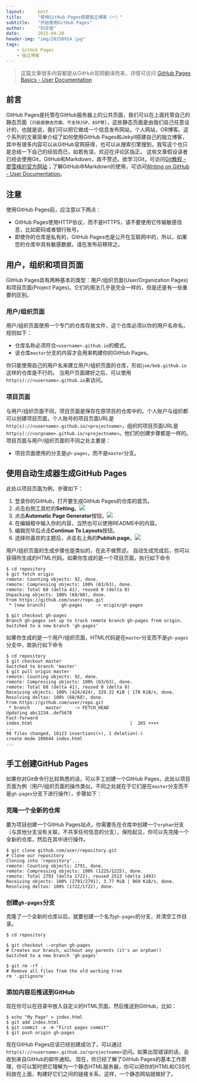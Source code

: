 ```yaml
---
layout:     post
title:      "使用GitHub Pages搭建独立博客（一）"
subtitle:   "开始使用GitHub Pages"
author:     "刘文俊"
date:       2015-09-20
header-img: "img/20150914.jpg"
tags:
    - GitHub Pages
    - 独立博客
---
```


> 这篇文章很多内容都是从GitHub官网翻译而来，详情可访问 [GitHub Pages Basics - User Documentation](https://help.github.com/categories/github-pages-basics/)

## 前言
GitHub Pages是托管在GitHub服务器上的公共页面，我们可以在上面托管自己的静态页面（`只能是静态页面，不支持JSP，ASP等`），这些静态页面是由我们自己任意设计的，也就是说，我们可以把它做成一个信息发布网站，个人网站，OR博客。这个系列的文章简单介绍了如何使用GitHub Pages和Jekyll搭建自己的独立博客，其中有很多内容可以从GitHub官网获得，也可以从搜索引擎搜到，我写这个也只是总结一下自己的经验而已，如若有误，欢迎在评论区指正。
这些文章假设读者已经会使用Git，GitHub和Markdown，故不赘述。欲学习Git，可访问[Git教程 - 廖雪峰的官方网站](http://www.liaoxuefeng.com/wiki/0013739516305929606dd18361248578c67b8067c8c017b000)；了解GitHub中Markdown的使用，可访问[Writing on GitHub - User Documentation](https://help.github.com/categories/writing-on-github/)。

## 注意
使用GitHub Pages前，应注意以下两点：

 - GitHub Pages使用HTTP协议，而不是HTTPS，请不要使用它传输敏感信息，比如密码或者银行账号。
 - 即使你的仓库是私有的，GitHub Pages也是公开在互联网中的，所以，如果您的仓库中具有敏感数据，请在发布前移除之。

## 用户，组织和项目页面
GitHub Pages具有两种基本的类型：用户/组织页面(User/Organization Pages)和项目页面(Project Pages)。它们的用法几乎是完全一样的，但是还是有一些重要的区别。

### 用户/组织页面
用户/组织页面使用一个专门的仓库存放文件，这个仓库必须以你的用户名命名，规则如下：

 - 仓库名称必须符合`<username>.github.io`的模式。
 - 该仓库`master`分支的内容才会用来构建你的GitHub Pages。

你只能使用自己的用户名来建立用户/组织页面的仓库，形如`joe/bob.github.io`这样的仓库是不行的。
当用户页面建好之后，可以使用`http(s)://<username>.github.io`来访问。

### 项目页面
与用户/组织页面不同，项目页面是保存在原项目的仓库中的。个人账户与组织都可以创建项目页面，个人账号的项目页面URL是`http(s)://<username>.github.io/<projectname>`，组织的项目页面URL是`http(s)://<orgname>.github.io/<projectname>`。他们的创建步骤都是一样的。
项目页面与用户/组织页面的不同之处主要是：

 - 项目页面使用的分支是`gh-pages`，而不是`master`分支。

## 使用自动生成器生成GitHub Pages
此处以项目页面为例，步骤如下：

1. 登录你的GitHub，打开要生成GitHub Pages的仓库的首页。
2. 点击右侧工具栏的**Setting**。![](/img/in-post/independent-blog-repo-actions-settings.png)
3. 点击**Automatic Page Generator**按钮。![](/img/in-post/independent-blog-pages-automatic-page-generator.png)
4. 在编辑框中输入你的内容，当然也可以使用README中的内容。
5. 编辑完毕后点击**Continue To Layouts**按钮。
6. 选择你喜欢的主题后，点击右上角的**Publish page**。![](/img/in-post/independent-blog-page-generator-picker.png)

用户/组织页面的生成步骤也是类似的，在此不做赘述。
自动生成完成后，你可以获得所生成的HTML代码。如果你生成的是一个项目页面，执行如下命令

	$ cd repository
	$ git fetch origin
	remote: Counting objects: 92, done.
	remote: Compressing objects: 100% (63/63), done.
	remote: Total 68 (delta 41), reused 0 (delta 0)
	Unpacking objects: 100% (68/68), done.
	From https://github.com/user/repo.git
	 * [new branch]      gh-pages     -> origin/gh-pages
	
	$ git checkout gh-pages
	Branch gh-pages set up to track remote branch gh-pages from origin.
	Switched to a new branch 'gh-pages'

如果你生成的是一个用户/组织页面，HTML代码是在`master`分支而不是`gh-pages`分支中，故执行如下命令

	$ cd repository
	$ git checkout master
	Switched to branch 'master'
	$ git pull origin master
	remote: Counting objects: 92, done.
	remote: Compressing objects: 100% (63/63), done.
	remote: Total 68 (delta 41), reused 0 (delta 0)
	Receiving objects: 100% (424/424), 329.32 KiB | 178 KiB/s, done.
	Resolving deltas: 100% (68/68), done.
	From https://github.com/user/repo.git
	 * branch      master     -> FETCH_HEAD
	Updating abc1234..def5678
	Fast-forward
	index.html                                     |  265 ++++
	...
	98 files changed, 18123 insertions(+), 1 deletion(-)
	create mode 100644 index.html
	...

## 手工创建GitHub Pages
如果你对Git命令行比较熟悉的话，可以手工创建一个GitHub Pages，此处以项目页面为例（用户/组织页面的操作类似，不同之处就在于它们是在`master`分支而不是`gh-pages`分支下进行操作），步骤如下：

### 克隆一个全新的仓库
要为项目创建一个GitHub Pages站点，你需要先在仓库中创建一个`orphan`分支（与其他分支没有关联，不共享任何信息的分支），保险起见，你可以先克隆一个全新的仓库，然后在其中进行操作。

	$ git clone github.com/user/repository.git
	# Clone our repository
	Cloning into 'repository'...
	remote: Counting objects: 2791, done.
	remote: Compressing objects: 100% (1225/1225), done.
	remote: Total 2791 (delta 1722), reused 2513 (delta 1493)
	Receiving objects: 100% (2791/2791), 3.77 MiB | 969 KiB/s, done.
	Resolving deltas: 100% (1722/1722), done.

### 创建`gh-pages`分支
克隆了一个全新的仓库以后，就要创建一个名为`gh-pages`的分支，并清空工作目录。

	$ cd repository
	
	$ git checkout --orphan gh-pages
	# Creates our branch, without any parents (it's an orphan!)
	Switched to a new branch 'gh-pages'
	
	$ git rm -rf .
	# Remove all files from the old working tree
	rm '.gitignore'

### 添加内容后推送到GitHub
现在你可以在目录中放入自定义的HTML页面，然后推送到GitHub，比如：

	$ echo "My Page" > index.html
	$ git add index.html
	$ git commit -a -m "First pages commit"
	$ git push origin gh-pages

现在GitHub Pages应该已经创建成功了，可以通过`http(s)://<username>.github.io/<projectname>`访问。如果出现错误的话，会收到来自GitHub的邮件通知。
现在，你已经了解了GitHub Pages的基本工作原理，你可以暂时把它理解为一个静态HTML服务器，你可以把你的HTML和CSS代码放在上面，构建好它们之间的链接关系，这样，一个静态网站就做好了。